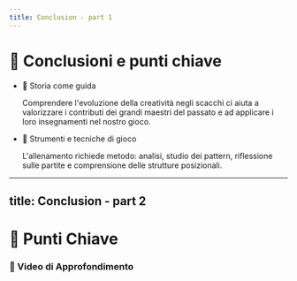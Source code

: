 ```yaml
---
title: Conclusion - part 1
---
```


# 🔑 Conclusioni e punti chiave

<div class="mt-6 text-left">
  <div class="grid grid-cols-2 gap-6">
    <div>
      <ul class="space-y-4">
        <li>
          <span class="font-semibold">📜 Storia come guida</span>
          <p class="mt-1 text-sm text-gray-500">
            Comprendere l'evoluzione della creatività negli scacchi ci aiuta a valorizzare i contributi dei grandi maestri del passato e ad applicare i loro insegnamenti nel nostro gioco.
          </p>
        </li>
      </ul>
    </div>
    <div>
      <ul class="space-y-4">
        <li>
          <span class="font-semibold">🧠 Strumenti e tecniche di gioco</span>
          <p class="mt-1 text-sm text-gray-500">
            L'allenamento richiede metodo: analisi, studio dei pattern, riflessione sulle partite e comprensione delle strutture posizionali.
          </p>
        </li>
      </ul>
    </div>
  </div>
</div>

<Footer />

---
title: Conclusion - part 2
---

# 🔑 Punti Chiave

<div class="mt-6">
  <h3 class="text-lg font-semibold text-gray-800 dark:text-white">🎥 Video di Approfondimento</h3>
  <div class="grid grid-cols-2 gap-4 items-center justify-items-center mt-12">
    <Youtube id="eC1BAcOzHyY" class="w-full aspect-video rounded-lg shadow-md" />
    <Youtube id="5eW6Eagr9XA?start=108" class="w-full aspect-video rounded-lg shadow-md" />
  </div>
</div>

<Footer />
